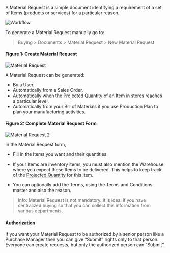 A Material Request is a simple document identifying a requirement of a set of
Items (products or services) for a particular reason.

![Workflow](assets/manual_erpnext_com/old_images/erpnext/material-request-workflow.jpg)

To generate a Material Request manually go to:

> Buying > Documents > Material Request > New Material Request

#### Figure 1: Create Material Request 
![Material Request](assets/manual_erpnext_com/old_images/erpnext/material-request-1.png)

A Material Request can be generated:

  * By a User.
  * Automatically from a Sales Order.
  * Automatically when the Projected Quantity of an Item in stores reaches a particular level.
  * Automatically from your Bill of Materials if you use Production Plan to plan your manufacturing activities.

#### Figure 2: Complete Material Request Form

![Material Request 2](assets/manual_erpnext_com/old_images/erpnext/material-request-2.png)

In the Material Request form,

  * Fill in the Items you want and their quantities.

  * If your Items are inventory items, you must also mention the Warehouse where you expect these Items to be delivered. This helps to keep track of the [Projected Quantity](/contents/stock/projected-quantity) for this Item.

  * You can optionally add the Terms, using the Terms and Conditions master and also the reason.

> Info: Material Request is not mandatory. It is ideal if you have centralized
buying so that you can collect this information from various departments.

#### Authorization

If you want your Material Request to be authorized by a senior person like a
Purchase Manager then you can give “Submit” rights only to that person.
Everyone can create requests, but only the authorized person can “Submit”.

